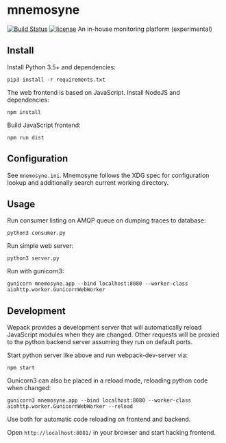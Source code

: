 # mnemosyne
[![Build Status](https://travis-ci.org/jgraichen/mnemosyne.svg?branch=master)](https://travis-ci.org/jgraichen/mnemosyne) [![license](https://img.shields.io/github/license/jgraichen/mnemosyne.svg?maxAge=2592000)](https://github.com/jgraichen/mnemosyne/blob/master/LICENSE)
An in-house monitoring platform (experimental)

## Install

Install Python 3.5+ and dependencies:

```
pip3 install -r requirements.txt
```

The web frontend is based on JavaScript. Install NodeJS and dependencies:

```
npm install
```

Build JavaScript frontend:

```
npm run dist
```

## Configuration

See `mnemosyne.ini`. Mnemosyne follows the XDG spec for configuration lookup and additionally search current working directory.

## Usage

Run consumer listing on AMQP queue on dumping traces to database:

```
python3 consumer.py
```

Run simple web server:

```
python3 server.py
```

Run with gunicorn3:

```
gunicorn mnemosyne.app --bind localhost:8080 --worker-class aiohttp.worker.GunicornWebWorker
```

## Development

Wepack provides a development server that will automatically reload JavaScript modules when they are changed. Other requests will be proxied to the python backend server assuming they run on default ports.

Start python server like above and run webpack-dev-server via:

```
npm start
```

Gunicorn3 can also be placed in a reload mode, reloading python code when changed:

```
gunicorn3 mnemosyne.app --bind localhost:8080 --worker-class aiohttp.worker.GunicornWebWorker --reload
```

Use both for automatic code reloading on frontend and backend.

Open `http://localhost:8081/` in your browser and start hacking frontend.
